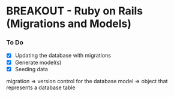 # BREAKOUT - Ruby on Rails (Migrations and Models)

### To Do
* [x] Updating the database with migrations
* [x] Generate model(s)
* [x] Seeding data

migration => version control for the database
model => object that represents a database table























